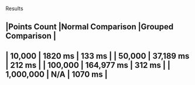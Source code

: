Results

|Points Count	|Normal Comparison	|Grouped Comparison	|
---------------------------------------------------------
| 10,000		|	1820 ms			|	133 ms			|
| 50,000		|	37,189 ms		|   212 ms			|
| 100,000		|	164,977 ms		|	312 ms			|
| 1,000,000		|	N/A				|	1070 ms			|
---------------------------------------------------------